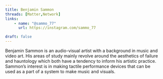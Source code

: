 ```yaml
---
title: Benjamin Sammon
threads: [Matter,Network]
links: 
    - name: "@sammo_77" 
      url: https://instagram.com/sammo_77

draft: false
---
```


Benjamin Sammon is an audio-visual artist with a background in music and video art. His areas of study mainly revolve around the aesthetics of failure and hauntology which both have a tendency to inform his artistic practice. Sammon’s interest is in making tactile performance devices that can be used as a part of a system to make music and visuals.